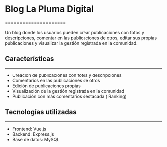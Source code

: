 # Blog La Pluma Digital
=====================

Un blog donde los usuarios pueden crear publicaciones con fotos y descripciones, comentar en las publicaciones de otros, 
editar sus propias publicaciones y visualizar la gestión registrada en la comunidad.


## Características
--------------------

* Creación de publicaciones con fotos y descripciones
* Comentarios en las publicaciones de otros
* Edición de publicaciones propias
* Visualización de la gestión registrada en la comunidad
* Publicación con más comentarios destacada ( Ranking)


## Tecnologías utilizadas
---------------------------

* Frontend: Vue.js
* Backend: Express.js
* Base de datos: MySQL


